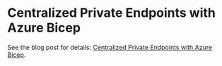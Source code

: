 # Centralized Private Endpoints with Azure Bicep

See the blog post for details: [Centralized Private Endpoints with Azure Bicep](https://www.camiloterevinto.com/post/hub-private-endpoints-bicep).

